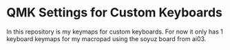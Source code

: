 # QMK Settings for Custom Keyboards

In this repository is my keymaps for custom keyboards. For now it only has 1 keyboard keymaps for my macropad using the soyuz board from ai03.
